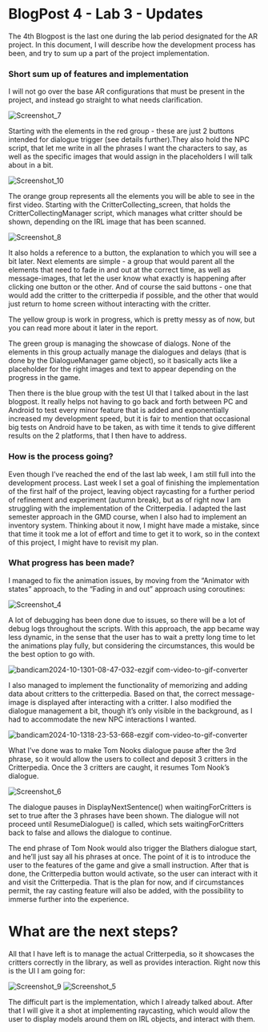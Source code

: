 # BlogPost 4 - Lab 3 - Updates

The 4th Blogpost is the last one during the lab period designated for the AR project. In this document, I will describe how the development process has been, and try to sum up a part of the project implementation.

### Short sum up of features and implementation 

I will not go over the base AR configurations that must be present in the project, and instead go straight to what needs clarification. 

![Screenshot_7](https://github.com/user-attachments/assets/55394c9a-23b0-4a05-b344-b0277e36cc91)

Starting with the elements in the red group - these are just 2 buttons intended for dialogue trigger (see details further).They also hold the NPC script, that let me write in all the phrases I want the characters to say, as well as the specific images that would assign in the placeholders I will talk about in a bit.

![Screenshot_10](https://github.com/user-attachments/assets/1b637768-af88-4f67-b45b-54bf5b1e7dc6)

The orange group represents all the elements you will be able to see in the first video. Starting with the CritterCollecting_screen, that holds the CritterCollectingManager script, which manages what critter should be shown, depending on the IRL image that has been scanned.

![Screenshot_8](https://github.com/user-attachments/assets/7c695627-6992-4767-9b0d-b509a3c8ff46)

It also holds a reference to a button, the explanation to which you will see a bit later.
Next elements are simple - a group that would parent all the elements that need to fade in and out at the correct time, as well as message-images, that let the user know what exactly is happening after clicking one button or the other. And of course the said buttons - one that would add the critter to the critterpedia if possible, and the other that would just return to home screen without interacting with the critter. 

The yellow group is work in progress, which is pretty messy as of now, but you can read more about it later in the report.

The green group is managing the showcase of dialogs. None of the elements in this group actually manage the dialogues and delays (that is done by the DialogueManager game object), so it basically acts like a placeholder for the right images and text to appear depending on the progress in the game.

Then there is the blue group with the test UI that I talked about in the last blogpost. It really helps not having to go back and forth between PC and Android to test every minor feature that is added and exponentially increased my development speed, but it is fair to mention that occasional big tests on Android have to be taken, as with time it tends to give different results on the 2 platforms, that I then have to address. 

### How is the process going? 

Even though I’ve reached the end of the last lab week, I am still full into the development process. Last week I set a goal of finishing the implementation of the first half of the project, leaving object raycasting for a further period of refinement and experiment (autumn break), but as of right now I am struggling with the implementation of the Critterpedia. I adapted the last semester approach in the GMD course, when I also had to implement an inventory system. Thinking about it now, I might have made a mistake, since that time it took me a lot of effort and time to get it to work, so in the context of this project, I might have to revisit my plan.  

### What progress has been made? 

I managed to fix the animation issues, by moving from the “Animator with states” approach, to the “Fading in and out” approach using coroutines:

![Screenshot_4](https://github.com/user-attachments/assets/55aa75b0-02c1-4d29-b870-82bf5a54a26f)

A lot of debugging has been done due to issues, so there will be a lot of debug logs throughout the scripts. With this approach, the app became way less dynamic, in the sense that the user has to wait a pretty long time to let the animations play fully, but considering the circumstances, this would be the best option to go with. 

![bandicam2024-10-1301-08-47-032-ezgif com-video-to-gif-converter](https://github.com/user-attachments/assets/c0c9120d-3977-4441-8156-4da2690ebdd1)

I also managed to implement the functionality of memorizing and adding data about critters to the critterpedia. Based on that, the correct message-image is displayed after interacting with a critter. I also modified the dialogue management a bit, though it’s only visible in the background, as I had to accommodate the new NPC interactions I wanted.  

![bandicam2024-10-1318-23-53-668-ezgif com-video-to-gif-converter](https://github.com/user-attachments/assets/91edad22-4b4e-42cc-ae3b-be1044b909d7)

What I’ve done was to make Tom Nooks dialogue pause after the 3rd phrase, so it would allow the users to collect and deposit 3 critters in the Critterpedia. Once the 3 critters are caught, it resumes Tom Nook’s dialogue. 

![Screenshot_6](https://github.com/user-attachments/assets/74914f6b-be96-4171-8433-d5360128ef5b)

The dialogue pauses in DisplayNextSentence() when waitingForCritters is set to true after the 3 phrases have been shown. The dialogue will not proceed until ResumeDialogue() is called, which sets waitingForCritters back to false and allows the dialogue to continue. 

The end phrase of Tom Nook would also trigger the Blathers dialogue start, and he’ll just say all his phrases at once. The point of it is to introduce the user to the features of the game and give a small instruction. After that is done, the Critterpedia button would activate, so the user can interact with it and visit the Critterpedia. That is the plan for now, and if circumstances permit, the ray casting feature will also be added, with the possibility to immerse further into the experience. 

# What are the next steps? 

All that I have left is to manage the actual Critterpedia, so it showcases the critters correctly in the library, as well as provides interaction. Right now this is the UI I am going for:

![Screenshot_9](https://github.com/user-attachments/assets/5ad58467-6fd8-42d6-abd3-3449dfa628dc)
![Screenshot_5](https://github.com/user-attachments/assets/d93dbbd1-3a01-4d05-a1c7-54880e4a2dff)

The difficult part is the implementation, which I already talked about. After that I will give it a shot at implementing raycasting, which would allow the user to display models around them on IRL objects, and interact with them. 

